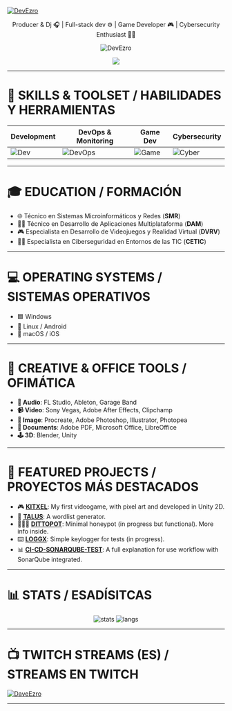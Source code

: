 <!-- CABECERA: BANNER, VISITAS, TROFEOS -->
[![DevEzro](https://svg-banners.vercel.app/api?type=glitch&text1=DEVEZRO&width=1200&height=100)](https://github.com/Akshay090/svg-banners)

<p align="center">
  Producer & Dj 🎧 | Full-stack dev ⚙️ | Game Developer 🎮 | Cybersecurity Enthusiast 🕵️‍♂️
</p>

<p align="center">
  <img src="https://komarev.com/ghpvc/?username=DevEzro&label=Profile%20views&color=00c9a1&style=flat" alt="DevEzro" />
</p>

<p align="center">
  <img src="https://github-profile-trophy.vercel.app/?username=devezro&theme=discord&no-frame=false&no-bg=false&margin-w=4"/>
</p>

---

<!-- HABILIDADES -->
# 🔧 SKILLS & TOOLSET / HABILIDADES Y HERRAMIENTAS

| Development | DevOps & Monitoring | Game Dev | Cybersecurity |
| --- | --- | --- | --- |
| ![Dev](https://skillicons.dev/icons?i=java,js,html,css,c,dotnet,python) | ![DevOps](https://skillicons.dev/icons?i=docker,jenkins,grafana,prometheus,selenium,cypress) | ![Game](https://skillicons.dev/icons?i=c,unity,unreal,blender) | ![Cyber](https://skillicons.dev/icons?i=kali) |

---

# 🎓 EDUCATION / FORMACIÓN

- 🌐 Técnico en Sistemas Microinformáticos y Redes (**SMR**)
- 👨‍💻 Técnico en Desarrollo de Aplicaciones Multiplataforma (**DAM**)
- 🎮 Especialista en Desarrollo de Videojuegos y Realidad Virtual (**DVRV**)
- 🕵️‍♂️ Especialista en Ciberseguridad en Entornos de las TIC (**CETIC**)

---

# 💻 OPERATING SYSTEMS / SISTEMAS OPERATIVOS

- 🟦 Windows
- 🐧 Linux / Android
- 🍎 macOS / iOS

---

# 🎨 CREATIVE & OFFICE TOOLS / OFIMÁTICA

- **🎵 Audio**: FL Studio, Ableton, Garage Band  
- **📹 Video**: Sony Vegas, Adobe After Effects, Clipchamp  
- **🎨 Image**: Procreate, Adobe Photoshop, Illustrator, Photopea  
- **📄 Documents**: Adobe PDF, Microsoft Office, LibreOffice  
- **🕹 3D**: Blender, Unity  

---

# 🚀 FEATURED PROJECTS / PROYECTOS MÁS DESTACADOS

- 🎮 [**KITXEL**](https://gamejolt.com/games/devezrokitxel/793379): My first videogame, with pixel art and developed in Unity 2D.
- 📃 [**TALUS**](https://github.com/DevEzro/Talus): A wordlist generator.
- 👮🏻‍♂️ [**DITTOPOT**](https://github.com/DevEzro/DittoPot): Minimal honeypot (in progress but functional). More info inside.
- ⌨️ [**LOGGX**](https://github.com/DevEzro/LoggX): Simple keylogger for tests (in progress).
- 📊 [**CI-CD-SONARQUBE-TEST**](https://github.com/DevEzro/CI-CD-SONARQUBE-TEST): A full explanation for use workflow with SonarQube integrated.
---

# 📊 STATS / ESADÍSITCAS

<p align="center">
  <img src="https://github-readme-stats.vercel.app/api?username=DevEzro&show_icons=true&theme=cobalt" alt="stats" />
  <img src="https://github-readme-stats.vercel.app/api/top-langs/?username=DevEzro&layout=compact&count_private=true&theme=radical" alt="langs" />
</p>

---

# 📺 TWITCH STREAMS (ES) / STREAMS EN TWITCH

[![DaveEzro](https://static-cdn.jtvnw.net/jtv_user_pictures/428caacc-75a2-4c27-95c6-8dcacf93922e-profile_image-70x70.png 'DaveEzro')](https://twitch.com/daveezro)

---

